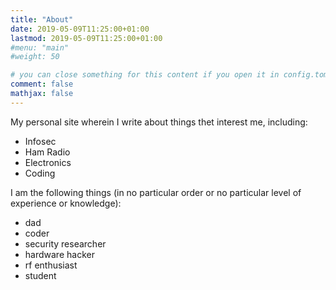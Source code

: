 ```yaml
---
title: "About"
date: 2019-05-09T11:25:00+01:00
lastmod: 2019-05-09T11:25:00+01:00
#menu: "main"
#weight: 50

# you can close something for this content if you open it in config.toml.
comment: false
mathjax: false
---
```


My personal site wherein I write about things thet interest me, including:

* Infosec
* Ham Radio
* Electronics
* Coding

I am the following things (in no particular order or no particular level of experience or knowledge):

* dad
* coder
* security researcher
* hardware hacker
* rf enthusiast
* student 
